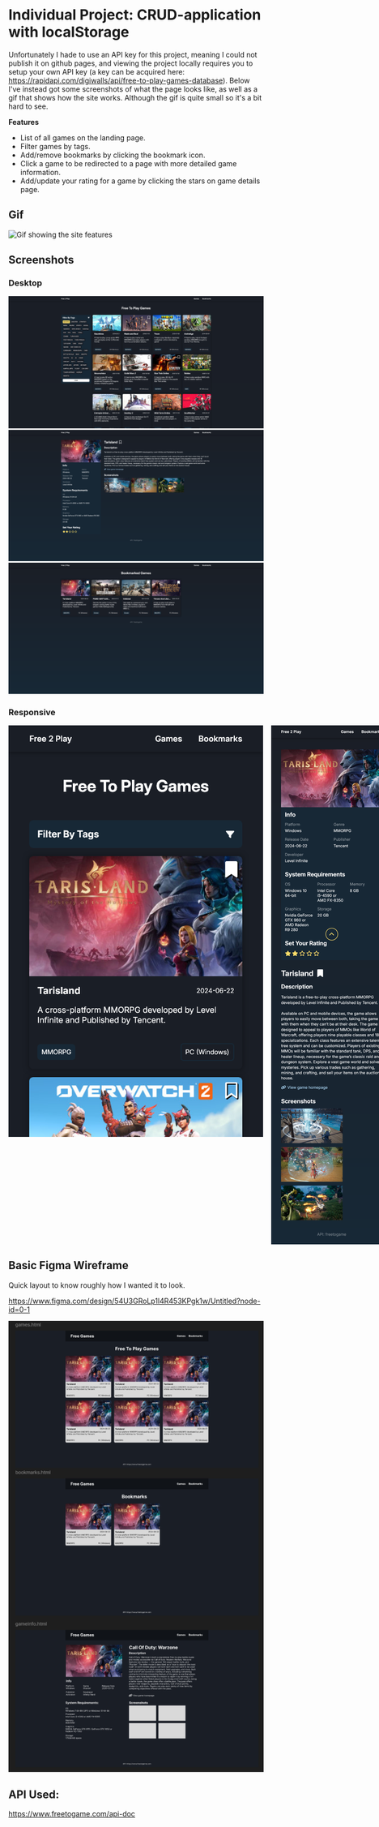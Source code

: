 # Individual Project: CRUD-application with localStorage

Unfortunately I hade to use an API key for this project, meaning I could not publish it on github pages, and viewing the project locally requires you to setup your own API key (a key can be acquired here: https://rapidapi.com/digiwalls/api/free-to-play-games-database). Below I've instead got some screenshots of what the page looks like, as well as a gif that shows how the site works. Although the gif is quite small so it's a bit hard to see.

**Features**
- List of all games on the landing page.
- Filter games by tags.
- Add/remove bookmarks by clicking the bookmark icon.
- Click a game to be redirected to a page with more detailed game information.
- Add/update your rating for a game by clicking the stars on game details page.

## Gif
![Gif showing the site features](https://i.giphy.com/media/v1.Y2lkPTc5MGI3NjExdnZtZnpxNHN0aTd3ZWJqcGVibjB3c2l3YjZtdTIzbHptcXl6a3J0ZSZlcD12MV9pbnRlcm5hbF9naWZfYnlfaWQmY3Q9Zw/Km60YuXU2dNzpcgi0v/giphy.gif)

## Screenshots
### Desktop
![Homepage screenshot](images/Free2Play_homepage.png)
![GameInfo screenshot](images/Free2Play_gameInfo.png)
![Bookmarks screenshot](images/Free2Play_bookmarks.png)

### Responsive
<div style="display: flex; align-items: flex-start;">
  <img src="images/Free2Play_homepage_responsive.png" alt="Homepage responsive screenshot" style="margin-right: 16px;">
  <img src="images/Free2Play_gameInfo_responsive.png" alt="GameInfo responsive screenshot">
</div>

## Basic Figma Wireframe

Quick layout to know roughly how I wanted it to look.

https://www.figma.com/design/54U3GRoLp1l4R453KPgk1w/Untitled?node-id=0-1

![Figma wireframe](images/figmaSketch.png)

## API Used:

https://www.freetogame.com/api-doc